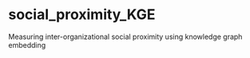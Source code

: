 # social_proximity_KGE
Measuring inter-organizational social proximity using knowledge graph embedding
